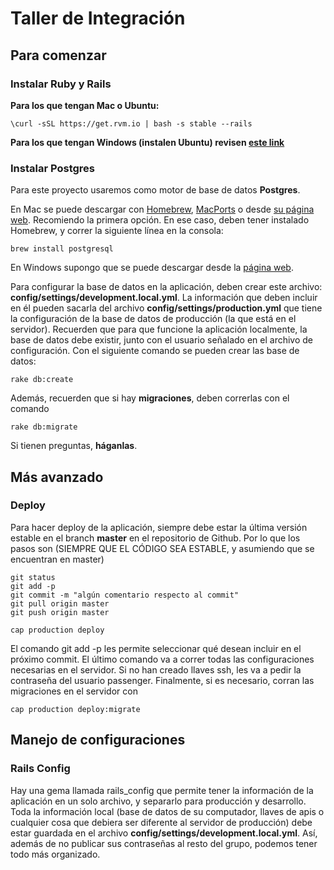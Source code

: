 Taller de Integración
===========

Para comenzar
---------------

### Instalar Ruby y Rails

**Para los que tengan Mac o Ubuntu:**

    \curl -sSL https://get.rvm.io | bash -s stable --rails

**Para los que tengan Windows (instalen Ubuntu) revisen [este link](http://rubyinstaller.org/downloads)**

### Instalar Postgres

Para este proyecto usaremos como motor de base de datos **Postgres**.

En Mac se puede descargar con [Homebrew](http://brew.sh/), [MacPorts](http://www.macports.org/) o desde [su página web](http://www.postgresql.org.es/descargas). Recomiendo la primera opción. En ese caso, deben tener instalado Homebrew, y correr la siguiente línea en la consola:

    brew install postgresql

En Windows supongo que se puede descargar desde la [página web](http://www.postgresql.org.es/descargas).

Para configurar la base de datos en la aplicación, deben crear este archivo: **config/settings/development.local.yml**. La información que deben incluir en él pueden sacarla del archivo **config/settings/production.yml** que tiene la configuración de la base de datos de producción (la que está en el servidor).
Recuerden que para que funcione la aplicación localmente, la base de datos debe existir, junto con el usuario señalado en el archivo de configuración. Con el siguiente comando se pueden crear las base de datos:

    rake db:create

Además, recuerden que si hay **migraciones**, deben correrlas con el comando
    
    rake db:migrate 

Si tienen preguntas, **háganlas**.

Más avanzado
---------------

### Deploy

Para hacer deploy de la aplicación, siempre debe estar la última versión estable en el branch **master** en el repositorio de Github. Por lo que los pasos son (SIEMPRE QUE EL CÓDIGO SEA ESTABLE, y asumiendo que se encuentran en master)
    
    git status
    git add -p
    git commit -m "algún comentario respecto al commit"
    git pull origin master
    git push origin master

    cap production deploy

El comando git add -p les permite seleccionar qué desean incluir en el próximo commit.
El último comando va a correr todas las configuraciones necesarias en el servidor. Si no han creado llaves ssh, les va a pedir la contraseña del usuario passenger. Finalmente, si es necesario, corran las migraciones en el servidor con
    
    cap production deploy:migrate

Manejo de configuraciones
---------------

### Rails Config

Hay una gema llamada rails_config que permite tener la información de la aplicación en un solo archivo, y separarlo para producción y desarrollo.
Toda la información local (base de datos de su computador, llaves de apis o cualquier cosa que debiera ser diferente al servidor de producción) debe estar guardada en el archivo **config/settings/development.local.yml**. Así, además de no publicar sus contraseñas al resto del grupo, podemos tener todo más organizado.